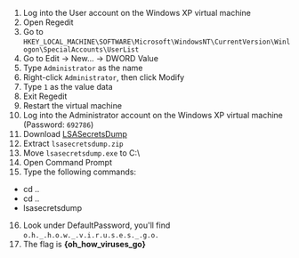 1. Log into the User account on the Windows XP virtual machine
2. Open Regedit
3. Go to `HKEY_LOCAL_MACHINE\SOFTWARE\Microsoft\WindowsNT\CurrentVersion\Winlogon\SpecialAccounts\UserList`
4. Go to Edit -> New... -> DWORD Value
5. Type `Administrator` as the name
6. Right-click `Administrator`, then click Modify
7. Type `1` as the value data
8. Exit Regedit
9. Restart the virtual machine
10. Log into the Administrator account on the Windows XP virtual machine (Password: `692786`)
11. Download [LSASecretsDump](http://www.nirsoft.net/toolsdownload/lsasecretsdump.zip)
12. Extract `lsasecretsdump.zip`
13. Move `lsasecretsdump.exe` to C:\
14. Open Command Prompt
15. Type the following commands:
  * cd ..
  * cd ..
  * lsasecretsdump
16. Look under DefaultPassword, you'll find `o.h._.h.o.w._.v.i.r.u.s.e.s._.g.o.`
17. The flag is **{oh_how_viruses_go}**
